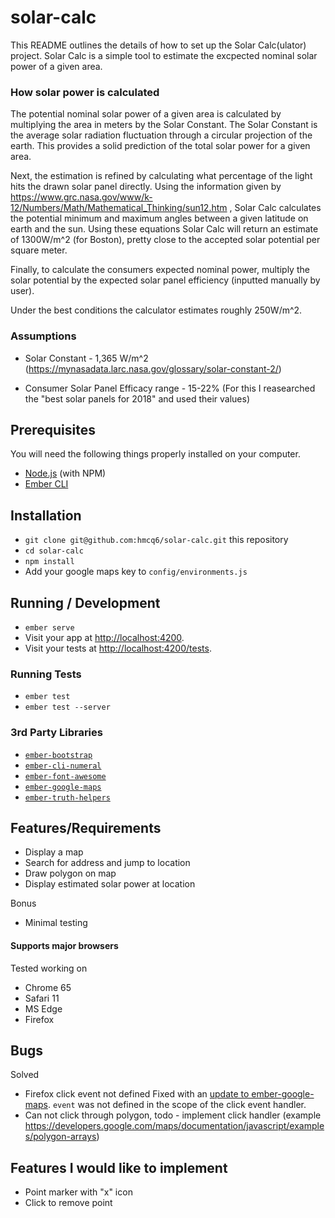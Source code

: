 # solar-calc

This README outlines the details of how to set up the Solar Calc(ulator) project. Solar Calc is a simple tool to estimate the excpected nominal solar power of a given area.


### How solar power is calculated

The potential nominal solar power of a given area is calculated by multiplying the area in meters by the Solar Constant. The Solar Constant is the average solar radiation fluctuation through a circular projection of the earth. This provides a solid prediction of the total solar power for a given area.

Next, the estimation is refined by calculating what percentage of the light hits the drawn solar panel directly. Using the information given by https://www.grc.nasa.gov/www/k-12/Numbers/Math/Mathematical_Thinking/sun12.htm , Solar Calc calculates the potential minimum and maximum angles between a given latitude on earth and the sun. Using these equations Solar Calc will return an estimate of 1300W/m^2 (for Boston), pretty close to the accepted solar potential per square meter.

Finally, to calculate the consumers expected nominal power, multiply the solar potential by the expected solar panel efficiency (inputted manually by user).

Under the best conditions the calculator estimates roughly 250W/m^2.

### Assumptions

* Solar Constant - 1,365 W/m^2 (https://mynasadata.larc.nasa.gov/glossary/solar-constant-2/)

* Consumer Solar Panel Efficacy range - 15-22% (For this I reasearched the "best solar panels for 2018" and used their values)

## Prerequisites

You will need the following things properly installed on your computer.

* [Node.js](https://nodejs.org/) (with NPM)
* [Ember CLI](https://ember-cli.com/)


## Installation

* `git clone git@github.com:hmcq6/solar-calc.git` this repository
* `cd solar-calc`
* `npm install`
* Add your google maps key to `config/environments.js`

## Running / Development

* `ember serve`
* Visit your app at [http://localhost:4200](http://localhost:4200).
* Visit your tests at [http://localhost:4200/tests](http://localhost:4200/tests).

### Running Tests

* `ember test`
* `ember test --server`

### 3rd Party Libraries

* [`ember-bootstrap`](http://www.ember-bootstrap.com/)
* [`ember-cli-numeral`](https://github.com/josemarluedke/ember-cli-numeral)
* [`ember-font-awesome`](https://github.com/martndemus/ember-font-awesome)
* [`ember-google-maps`](https://github.com/sandydoo/ember-google-maps)
* [`ember-truth-helpers`](https://github.com/jmurphyau/ember-truth-helpers)

## Features/Requirements

 - Display a map
 - Search for address and jump to location
 - Draw polygon on map
 - Display estimated solar power at location

Bonus

 - Minimal testing

 #### Supports major browsers

Tested working on
 - Chrome 65
 - Safari 11
 - MS Edge
 - Firefox

## Bugs

Solved

 - Firefox click event not defined
Fixed with an [update to ember-google-maps](https://github.com/sandydoo/ember-google-maps/commit/6f47dff6fd81556bbd1cc902a45206c21a13ca00). `event` was not defined in the scope of the click event handler.
 - Can not click through polygon, todo - implement click handler (example https://developers.google.com/maps/documentation/javascript/examples/polygon-arrays)

 ## Features I would like to implement

  - Point marker with "x" icon
  - Click to remove point
